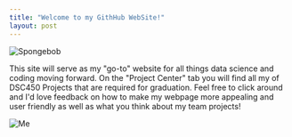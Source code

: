 ```yaml
---
title: "Welcome to my GithHub WebSite!"
layout: post
---
```

![Spongebob](https://imgflip.com/i/7ip8uc)

This site will serve as my "go-to" website for all things data science and coding moving forward. On the "Project Center" tab you will find all my of DSC450 Projects that are required for graduation. Feel free to click around and I'd love feedback on how to make my webpage more appealing and user friendly as well as what you think about my team projects! 

![Me](https://github.com/victoriamaries.png)
